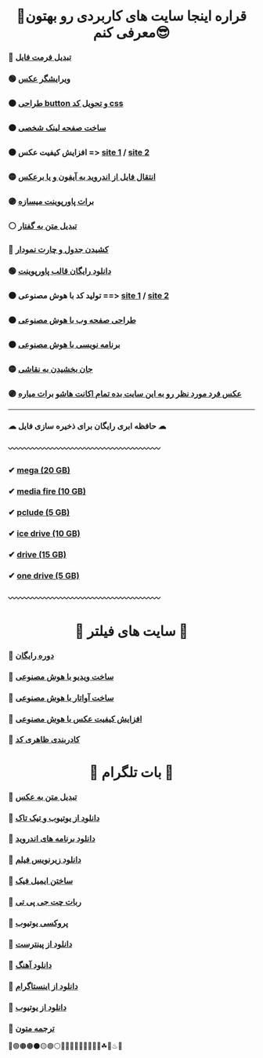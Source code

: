 <h1 align="center">💢قراره اینجا سایت های کاربردی رو بهتون معرفی کنم😎</h1>

### 🔴 [تبدیل فرمت فایل](https://convertio.co/)
### 🟢 [ویرایشگر عکس](https://www.photopea.com/)
### 🟤 [طراحی button و تحویل کد css](https://enjoycss.com/)
### 🟠 [ساخت صفحه لینک شخصی](https://zil.ink/)
### ⚫ افزایش کیفیت عکس => [site 1](https://replicate.com/) / [site 2](https://imgupscaler.com/)
### 🟡 [انتقال فایل از اندروید به آیفون و یا برعکس](https://snapdrop.net/)
### 🟣 [برات پاورپوینت میسازه](https://www.beautiful.ai/)
### ⚪ [تبدیل متن به گفتار](https://murf.ai/)
### 🔴 [کشیدن جدول و چارت نمودار](https://app.diagrams.net/)
### 🟢 [دانلود رایگان قالب پاورپوینت](https://www.free-power-point-templates.com/)
### 🟤 تولید کد با هوش مصنوعی ==> [site 1](https://replit.com/) / [site 2](https://codelessai.vercel.app/)
### 🟠 [طراحی صفحه وب با هوش مصنوعی](https://uizard.io/)
### ⚫ [برنامه نویسی با هوش مصنوعی](https://aicodeconvert.com/)
### 🟡 [جان بخشیدن به نقاشی](https://sketch.metademolab.com/)
### 🟣 [عکس فرد مورد نظر رو به این سایت بده تمام اکانت هاشو برات میاره](https://facecheck.id/)

<hr></hr>

### ☁ حافظه ابری رایگان برای ذخیره سازی فایل ☁
### 〰〰〰〰〰〰〰〰〰〰〰〰〰〰〰〰〰〰〰
### ✔ [mega (20 GB)](https://mega.io/)
### ✔ [media fire (10 GB)](https://app.mediafire.com/)
### ✔ [pclude (5 GB)](https://www.pcloud.com/)
### ✔ [ice drive (10 GB)](https://icedrive.net/)
### ✔ [drive (15 GB)](https://www.google.com/drive/)
### ✔ [one drive (5 GB)](https://www.microsoft.com/en-us/microsoft-365/onedrive/online-cloud-storage)
### 〰〰〰〰〰〰〰〰〰〰〰〰〰〰〰〰〰〰〰

<h1 align="center">🔐 سایت های فیلتر 🔐</h1>

### 🌵 [دوره رایگان](https://www.classcentral.com/)
### 🌵 [ساخت ویدیو با هوش مصنوعی](https://www.synthesia.io/)
### 🌵 [ساخت آواتار با هوش مصنوعی](https://starryai.com/en/starrytars)
### 🌵 [افزایش کیفیت عکس با هوش مصنوعی](https://remini.ai/)
### 🌵 [کادربندی ظاهری کد](https://carbon.now.sh/)

<h1 align="center">🚀 بات تلگرام 🚀</h1>

### 🍁 [تبدیل متن به عکس](https://t.me/matnyar_bot)
### 🌿 [دانلود از یوتیوب و تیک تاک](https://t.me/allsaverbot)
### 🍁 [دانلود برنامه های اندروید](https://t.me/apkdl_bot)
### 🌿 [دانلود زیرنویس فیلم](https://t.me/subcitybot)
### 🍁 [ساختن ایمیل فیک](https://t.me/fakemailbot)
### 🌿 [ربات چت جی پی تی](https://t.me/littleb_gptBOT)
### 🍁 [پروکسی یوتیوب](https://t.me/Qpunlimitbot)
### 🌿 [دانلود از پینترست](https://t.me/RegaPinterest_bot)
### 🍁 [دانلود آهنگ](https://t.me/melobot)
### 🌿 [دانلود از اینستاگرام](https://t.me/instatoolboxbot)
### 🍁 [دانلود از یوتیوب](https://t.me/linkgrambot)
### 🌿 [ترجمه متون](https://t.me/YTranslateBot)

🔴🟢🟤🟠⚫🟡🟣⚪🔻🔺🌱🌲🌵🌴🍂🍃🍁☘🌿♨🚀